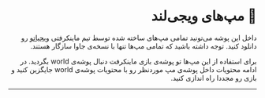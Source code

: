
<div dir="rtl">

# 👾 مپ‌های ویجی‌لند
   داخل این پوشه می‌تونید تمامی مپ‌های ساخته شده توسط تیم ماینکرفتی [ویجیاتو](https://vigiato.net) رو دانلود کنید. توجه داشته باشید که تمامی مپ‌ها تنها با نسخه‌ی جاوا سازگار هستند. 
   
برای استفاده از این مپ‌ها تو پوشه‌ی بازی ماینکرفت دنبال پوشه‌ی world بگردید. در ادامه محتویات داخل پوشه‌ی مپ موردنظر رو با محتویات پوشه‌ی world جایگزین کنید و بازی رو مجددا راه اندازی کنید.
   ***

  
  </div>
